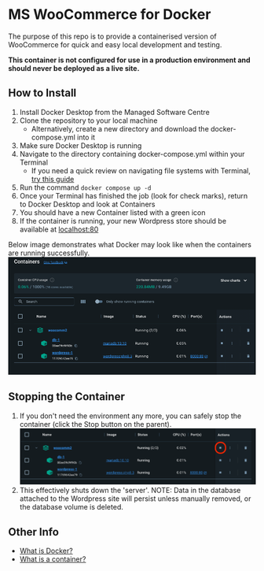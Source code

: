# MS WooCommerce for Docker

The purpose of this repo is to provide a containerised version of WooCommerce for quick and easy local development and testing.

**This container is not configured for use in a production environment and should never be deployed as a live site.**

## How to Install
1. Install Docker Desktop from the Managed Software Centre
2. Clone the repository to your local machine
    - Alternatively, create a new directory and download the docker-compose.yml into it
3. Make sure Docker Desktop is running
4. Navigate to the directory containing docker-compose.yml within your Terminal
    - If you need a quick review on navigating file systems with Terminal, [try this guide](https://terminalcheatsheet.com/guides/navigate-terminal#navigating-folders)
5. Run the command `docker compose up -d`
6. Once your Terminal has finished the job (look for check marks), return to Docker Desktop and look at Containers
7. You should have a new Container listed with a green icon
8. If the container is running, your new Wordpress store should be available at [localhost:80](http://localhost:80)

Below image demonstrates what Docker may look like when the containers are running successfully.
![Screenshot of Docker with running containers for a mariadb database, and a wordpress service](/img/Docker-Containers-Running.png)

## Stopping the Container
1. If you don't need the environment any more, you can safely stop the container (click the Stop button on the parent).
![Screenshot of Docker containers, with a red circle around a Stop button](/img/Docker-Stop.png)
2. This effectively shuts down the 'server'.
NOTE: Data in the database attached to the Wordpress site will persist unless manually removed, or the database volume is deleted.

## Other Info
- [What is Docker?](https://docs.docker.com/get-started/overview/)
- [What is a container?](https://www.docker.com/resources/what-container/)